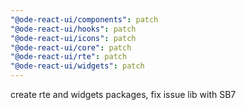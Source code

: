 ```yaml
---
"@ode-react-ui/components": patch
"@ode-react-ui/hooks": patch
"@ode-react-ui/icons": patch
"@ode-react-ui/core": patch
"@ode-react-ui/rte": patch
"@ode-react-ui/widgets": patch
---
```


create rte and widgets packages, fix issue lib with SB7
